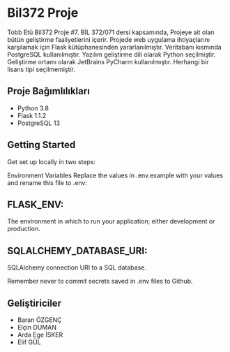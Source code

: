 # Bil372 Proje
Tobb Etü Bil372 Proje #7.
BİL 372/071 dersi kapsamında, Projeye ait olan bütün geliştirme faaliyetlerini içerir. Projede web uygulama 
ihtiyaçlarını karşılamak için Flask kütüphanesinden yararlanılmıştır. Veritabanı kısmında PostgreSQL kullanılmıştır.
Yazılım geliştirme dili olarak Python seçilmiştir. Geliştirme ortamı olarak JetBrains PyCharm kullanılmıştır. Herhangi 
bir lisans tipi seçilmemiştir.

## Proje Bağımlılıkları

* Python 3.8
* Flask 1.1.2
* PostgreSQL 13

## Getting Started
Get set up locally in two steps:

Environment Variables
Replace the values in .env.example with your values and rename this file to .env:

## FLASK_ENV:
The environment in which to run your application; either development or production.

## SQLALCHEMY_DATABASE_URI:
SQLAlchemy connection URI to a SQL database.

Remember never to commit secrets saved in .env files to Github.

## Geliştiriciler

* Baran ÖZGENÇ
* Elçin DUMAN
* Arda Ege İSKER
* Elif GÜL


